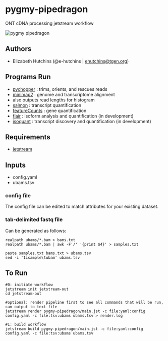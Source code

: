 # pygmy-pipedragon
ONT cDNA processing jetstream workflow

![pygmy pipedragon](https://upload.wikimedia.org/wikipedia/commons/thumb/f/f3/Kyonemichthys_rumengani.jpg/783px-Kyonemichthys_rumengani.jpg)

## Authors

* Elizabeth Hutchins (@e-hutchins | ehutchins@tgen.org)

## Programs Run

- [pychopper](https://github.com/nanoporetech/pychopper) : trims, orients, and rescues reads
- [minimap2](https://github.com/lh3/minimap2#install) : genome and transcriptome alignment
- also outputs read lengths for histogram
- [salmon](https://salmon.readthedocs.io/en/latest/salmon.html) : transcript quantification
- [featureCounts](https://subread.sourceforge.net/) : gene quantification
- [flair](https://github.com/BrooksLabUCSC/flair#condaenv) : isoform analysis and quantification (in development)
- [isoquant](https://github.com/ablab/IsoQuant) : transcript discovery and quantification (in development)

## Requirements

- [jetstream](https://github.com/tgen/jetstream)

## Inputs

- config.yaml
- ubams.tsv

### config file
The config file can be edited to match attributes for your existing dataset.

### tab-delimited fastq file
Can be generated as follows:

```
realpath ubams/*.bam > bams.txt
realpath ubams/*.bam | awk -F'/' '{print $4}' > samples.txt

paste samples.txt bams.txt > ubams.tsv
sed -i '1isample\tubam' ubams.tsv
```

## To Run
```
#0: initiate workflow
jetstream init jetstream-out
cd jetstream-out

#optional: render pipeline first to see all commands that will be run, can output to text file
jetstream render pygmy-pipedragon/main.jst -c file:yaml:config config.yaml -c file:tsv:ubams ubams.tsv > render.log

#1: build workflow
jetstream build pygmy-pipedragon/main.jst -c file:yaml:config config.yaml -c file:tsv:ubams ubams.tsv

